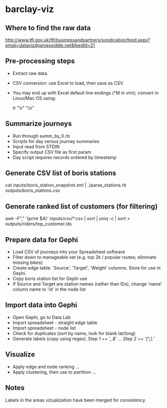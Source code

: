 barclay-viz
===========

## Where to find the raw data

http://www.tfl.gov.uk/tfl/businessandpartners/syndication/feed.aspx?email=dataviz@jamessiddle.net&feedId=21

## Pre-processing steps

- Extract raw data.
- CSV conversion: use Excel to load, then save as CSV.
- You may end up with Excel default line endings (^M in vim); convert in Linux/Mac OS using:

    tr "\r" "\n"  

## Summarize journeys

- Run through summ_by_X.rb
- Scripts for day versus journey summaries
- Input read from STDIN
- Specify output CSV file as first param
- Day script requires records ordered by timestamp

## Generate CSV list of boris stations

cat inputs/boris_station_snapshot.xml | ./parse_stations.rb outputs/boris_stations.csv

## Generate ranked list of customers (for filtering)

awk -F"," '{print $4}' inputs/csv/*.csv | sort | uniq -c | sort > outputs/riders/top_customer.ids

## Prepare data for Gephi

- Load CSV of journeys into your Spreadsheet software
- Filter down to manageable set (e.g. top 2k / popular routes; eliminate missing bikes)
- Create edge table: 'Source', 'Target', 'Weight' columns. Store for use in Gephi.
- Copy boris station list for Gephi use
- If Source and Target are station names (rather than IDs), change 'name' column name to 'id' in the node list

## Import data into Gephi

- Open Gephi, go to Data Lab
- Import spreadsheet - straight edge table
- Import spreadsheet - node list
- Check for duplicates (sort by name, look for blank lat/long)
- Generate labels (copy using regex). Step 1 == ',.*$' ... Step 2 == '[^,].*' 

## Visualize

- Apply edge and node ranking ...
- Apply clustering, then use to partition ...

## Notes

Labels in the areas vizualization have been merged for consistency.

